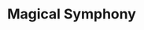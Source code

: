 ---
title: Magical Symphony
layout: deck
era: 2016
description: 1st Place 2016 World Championships - Masters - Shintaro Ito
achievements:
  - position: 1st
    competition: World Championships 2016
    division: Masters
    player: Shintaro Ito
links:
  - href: https://bulbapedia.bulbagarden.net/wiki/Magical_Symphony_(TCG)
    title: Bulbapedia
cards:
  pokemon:
    - name: M Audino EX
      set: FCO
      number: 85
      quantity: 3
    - name: Audino EX
      set: FCO
      number: 84
      quantity: 4
    - name: Shaymin EX
      set: ROS
      number: 77
      quantity: 2
    - name: Hoopa EX
      set: AOR
      number: 36
      quantity: 1
    - name: Magearna EX
      set: STS
      number: 75
      quantity: 1
    - name: Cobalion
      set: STS
      number: 74
      quantity: 1
    - name: Absol
      set: ROS
      number: 40
      quantity: 1
  trainers:
    - name: Professor Sycamore
      set: XY
      number: 122
      quantity: 4
    - name: N
      set: FCO
      number: 105
      quantity: 2
    - name: AZ
      set: PHF
      number: 91
      quantity: 2
    - name: Lysandre
      set: FLF
      number: 90
      quantity: 2
    - name: Hex Maniac
      set: AOR
      number: 75
      quantity: 1
    - name: Xerosic
      set: PHF
      number: 110
      quantity: 1
    - name: Pokémon Center Lady
      set: FLF
      number: 93
      quantity: 1
    - name: VS Seeker
      set: PHF
      number: 109
      quantity: 4
    - name: Ultra Ball
      set: FLF
      number: 99
      quantity: 4
    - name: Trainers' Mail
      set: ROS
      number: 92
      quantity: 4
    - name: Mega Turbo
      set: ROS
      number: 86
      quantity: 1
    - name: Escape Rope
      set: PRC
      number: 127
      quantity: 1
    - name: Super Rod
      set: BKT
      number: 149
      quantity: 1
    - name: Startling Megaphone
      set: FLF
      number: 97
      quantity: 1
    - name: Audino Spirit Link
      set: FCO
      number: 92
      quantity: 4
    - name: Float Stone
      set: BKT
      number: 137
      quantity: 2
    - name: Parallel City
      set: BKT
      number: 145
      quantity: 2
  energy:
    - name: Metal Energy
      set: XY
      number: 139
      quantity: 6
    - name: Double Colorless Energy
      set: FCO
      number: 114
      quantity: 4
---